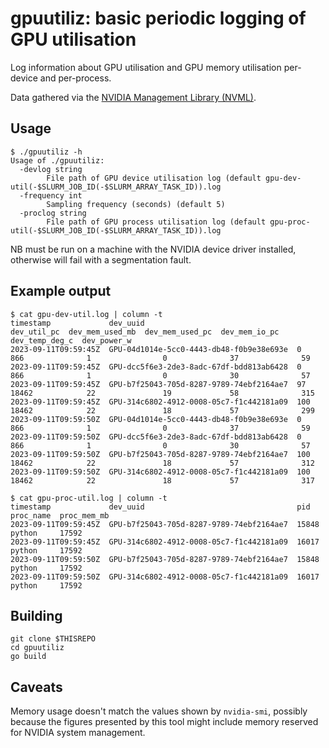 # gpuutiliz: basic periodic logging of GPU utilisation

Log information about GPU utilisation and GPU memory utilisation per-device and per-process.

Data gathered via the [NVIDIA Management Library (NVML)](https://developer.nvidia.com/nvidia-management-library-nvml).

## Usage

```
$ ./gpuutiliz -h
Usage of ./gpuutiliz:
  -devlog string
    	File path of GPU device utilisation log (default gpu-dev-util(-$SLURM_JOB_ID(-$SLURM_ARRAY_TASK_ID)).log
  -frequency int
    	Sampling frequency (seconds) (default 5)
  -proclog string
    	File path of GPU process utilisation log (default gpu-proc-util(-$SLURM_JOB_ID(-$SLURM_ARRAY_TASK_ID)).log
```

NB must be run on a machine with the NVIDIA device driver installed, otherwise will fail with a segmentation fault.

## Example output

```
$ cat gpu-dev-util.log | column -t
timestamp             dev_uuid                                  dev_util_pc  dev_mem_used_mb  dev_mem_used_pc  dev_mem_io_pc  dev_temp_deg_c  dev_power_w
2023-09-11T09:59:45Z  GPU-04d1014e-5cc0-4443-db48-f0b9e38e693e  0            866              1                0              37              59
2023-09-11T09:59:45Z  GPU-dcc5f6e3-2de3-8adc-67df-bdd813ab6428  0            866              1                0              30              57
2023-09-11T09:59:45Z  GPU-b7f25043-705d-8287-9789-74ebf2164ae7  97           18462            22               19             58              315
2023-09-11T09:59:45Z  GPU-314c6802-4912-0008-05c7-f1c442181a09  100          18462            22               18             57              299
2023-09-11T09:59:50Z  GPU-04d1014e-5cc0-4443-db48-f0b9e38e693e  0            866              1                0              37              59
2023-09-11T09:59:50Z  GPU-dcc5f6e3-2de3-8adc-67df-bdd813ab6428  0            866              1                0              30              57
2023-09-11T09:59:50Z  GPU-b7f25043-705d-8287-9789-74ebf2164ae7  100          18462            22               18             57              312
2023-09-11T09:59:50Z  GPU-314c6802-4912-0008-05c7-f1c442181a09  100          18462            22               18             57              317

$ cat gpu-proc-util.log | column -t
timestamp             dev_uuid                                  pid    proc_name  proc_mem_mb
2023-09-11T09:59:45Z  GPU-b7f25043-705d-8287-9789-74ebf2164ae7  15848  python     17592
2023-09-11T09:59:45Z  GPU-314c6802-4912-0008-05c7-f1c442181a09  16017  python     17592
2023-09-11T09:59:50Z  GPU-b7f25043-705d-8287-9789-74ebf2164ae7  15848  python     17592
2023-09-11T09:59:50Z  GPU-314c6802-4912-0008-05c7-f1c442181a09  16017  python     17592
```

## Building

```
git clone $THISREPO
cd gpuutiliz
go build
```

## Caveats

Memory usage doesn't match the values shown by `nvidia-smi`,
possibly because the figures presented by this tool might include memory reserved for NVIDIA system management.
